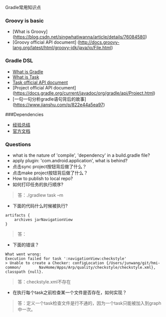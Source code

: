 Gradle常用知识点
###  Groovy is basic
* [What is Groovy] (https://blog.csdn.net/singwhatiwanna/article/details/76084580)
* [Groovy official API document] (http://docs.groovy-lang.org/latest/html/groovy-jdk/java/io/File.html)


### Gradle DSL

* [What is Gradle](https://blog.csdn.net/singwhatiwanna/article/details/78797506)  
* [What is Task](https://blog.csdn.net/singwhatiwanna/article/details/78898113)
* [Task official API document](https://docs.gradle.org/current/javadoc/org/gradle/api/Task.html)
* [Project official API document] (https://docs.gradle.org/current/javadoc/org/gradle/api/Project.html)
* [一句一句分析gradle语句背后的故事] (https://www.jianshu.com/p/822e44a5ea97)


###Dependencies
* [经验总结](http://leoray.leanote.com/post/gradle_dependencies)
* [官方文档](https://docs.gradle.org/current/javadoc/org/gradle/api/artifacts/dsl/DependencyHandler.html)


### Questions  
* what is the nature of 'compile', 'dependency' in a build.gradle file?
* apply plugin: 'com.android.application', what is behind?
* 点击sync project按钮背后做了什么？
* 点击make project按钮背后做了什么？
* How to publish to local repo?
* 如何打印任务的执行顺序?

 > 答：./gradlew task –m

* 下面的代码什么时候被执行? 

```
artifacts {
    archives jarNavigationView
}

```
 >答：

* 下面的错误？

```
What went wrong:   
Execution failed for task ':navigationView:checkstyle'   
> Unable to create a Checker: configLocation {/Users/junwang/git/hmi-common/        NavHome/Apps/Arp/quality/checkstyle/checkstyle.xml}, classpath {null}. 

```

 > 答：checkstyle.xml不存在

* 在执行每个task之前检查某一个文件是否存在，如何实现？    

 > 答：定义一个task检查文件是行不通的，因为一个task只能被加入到graph中一次。

